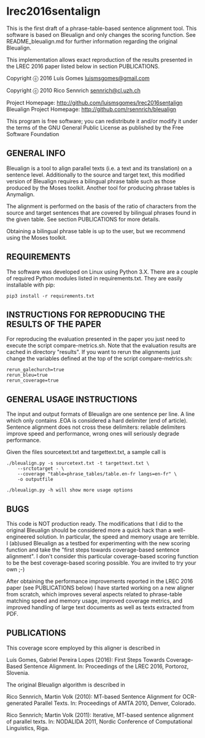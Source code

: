 lrec2016sentalign
=================

This is the first draft of a phrase-table-based sentence alignment tool. This
software is based on Bleualign and only changes the scoring function.  See
README_bleualign.md for further information regarding the original Bleualign.

This implementation allows exact reproduction of the results presented in the
LREC 2016 paper listed below in section PUBLICATIONS.

Copyright ⓒ 2016
Luís Gomes <luismsgomes@gmail.com>

Copyright ⓒ 2010
Rico Sennrich <sennrich@cl.uzh.ch>

Project Homepage: http://github.com/luismsgomes/lrec2016sentalign
Bleualign Project Homepage: http://github.com/rsennrich/bleualign

This program is free software; you can redistribute it and/or modify it under
the terms of the GNU General Public License as published by the Free Software
Foundation


GENERAL INFO
------------

Bleualign is a tool to align parallel texts (i.e. a text and its translation)
on a sentence level.
Additionally to the source and target text, this modified version of Bleualign
requires a bilingual phrase table such as those produced by the Moses toolkit.
Another tool for producing phrase tables is Anymalign.

The alignment is performed on the basis of the ratio of characters
from the source and target sentences that are covered by bilingual phrases
found in the given table.
See section PUBLICATIONS for more details.

Obtaining a bilingual phrase table is up to the user, but we recommend using
the Moses toolkit.


REQUIREMENTS
------------

The software was developed on Linux using Python 3.X.
There are a couple of required Python modules listed in requirements.txt.
They are easily installable with pip:

    pip3 install -r requirements.txt



INSTRUCTIONS FOR REPRODUCING THE RESULTS OF THE PAPER
-----------------------------------------------------

For reproducing the evaluation presented in the paper you just need to execute
the script compare-metrics.sh.  Note that the evaluation results are cached in
directory "results".  If you want to rerun the alignments just change the
variables defined at the top of the script compare-metrics.sh:

    rerun_galechurch=true
    rerun_bleu=true
    rerun_coverage=true


GENERAL USAGE INSTRUCTIONS
--------------------------

The input and output formats of Bleualign are one sentence per line.
A line which only contains .EOA is considered a hard delimiter (end of
article).
Sentence alignment does not cross these delimiters: reliable delimiters
improve speed and performance, wrong ones will seriously degrade performance.

Given the files sourcetext.txt and targettext.txt, a sample call is

    ./bleualign.py -s sourcetext.txt -t targettext.txt \
        --srctotarget - \
        --coverage "table=phrase_tables/table.en-fr langs=en-fr" \
        -o outputfile

    ./bleualign.py -h will show more usage options


BUGS
----

This code is NOT production ready. The modifications that I did to the
original Bleualign should be considered more a quick hack than a
well-engineered solution. In particular, the speed and memory usage are
terrible.  I (ab)used Bleualign as a testbed for experimenting with the new
scoring function and take the "first steps towards coverage-based sentence
alignment".
I don't consider this particular coverage-based scoring function to be the
best coverage-based scoring possible.  You are invited to try your own ;-)

After obtaining the performance improvements reported in the LREC 2016 paper
(see PUBLICATIONS below) I have started working on a new aligner from
scratch, which improves several aspects related to phrase-table matching
speed and memory usage, improved coverage metrics, and improved handling of
large text documents as well as texts extracted from PDF.


PUBLICATIONS
------------

This coverage score employed by this aligner is described in

Luís Gomes, Gabriel Pereira Lopes (2016):
   First Steps Towards Coverage-Based Sentence Alignment.
   In: Proceedings of the LREC 2016, Portoroz, Slovenia.

The original Bleualign algorithm is described in

Rico Sennrich, Martin Volk (2010):
   MT-based Sentence Alignment for OCR-generated Parallel Texts.
   In: Proceedings of AMTA 2010, Denver, Colorado.

Rico Sennrich; Martin Volk (2011):
    Iterative, MT-based sentence alignment of parallel texts.
    In: NODALIDA 2011, Nordic Conference of Computational Linguistics, Riga.



